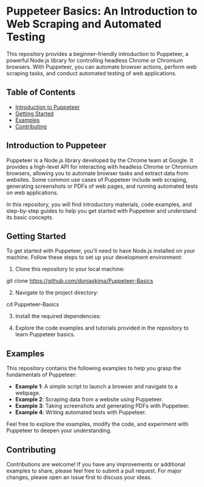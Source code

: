 # Puppeteer Basics: An Introduction to Web Scraping and Automated Testing

This repository provides a beginner-friendly introduction to Puppeteer, a powerful Node.js library for controlling headless Chrome or Chromium browsers. With Puppeteer, you can automate browser actions, perform web scraping tasks, and conduct automated testing of web applications.

## Table of Contents

- [Introduction to Puppeteer](#introduction-to-puppeteer)
- [Getting Started](#getting-started)
- [Examples](#examples)
- [Contributing](#contributing)


## Introduction to Puppeteer

Puppeteer is a Node.js library developed by the Chrome team at Google. It provides a high-level API for interacting with headless Chrome or Chromium browsers, allowing you to automate browser tasks and extract data from websites. Some common use cases of Puppeteer include web scraping, generating screenshots or PDFs of web pages, and running automated tests on web applications.

In this repository, you will find introductory materials, code examples, and step-by-step guides to help you get started with Puppeteer and understand its basic concepts.

## Getting Started

To get started with Puppeteer, you'll need to have Node.js installed on your machine. Follow these steps to set up your development environment:

1. Clone this repository to your local machine:

 git clone https://github.com/doniaskima/Puppeteer-Basics 

2. Navigate to the project directory:

cd Puppeteer-Basics 

3. Install the required dependencies:


4. Explore the code examples and tutorials provided in the repository to learn Puppeteer basics.

## Examples

This repository contains the following examples to help you grasp the fundamentals of Puppeteer:

- **Example 1**: A simple script to launch a browser and navigate to a webpage.
- **Example 2**: Scraping data from a website using Puppeteer.
- **Example 3**: Taking screenshots and generating PDFs with Puppeteer.
- **Example 4**: Writing automated tests with Puppeteer.

Feel free to explore the examples, modify the code, and experiment with Puppeteer to deepen your understanding.

## Contributing

Contributions are welcome! If you have any improvements or additional examples to share, please feel free to submit a pull request. For major changes, please open an issue first to discuss your ideas.


